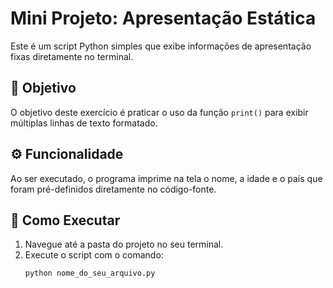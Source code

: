 # Mini Projeto: Apresentação Estática

Este é um script Python simples que exibe informações de apresentação fixas diretamente no terminal.

## 🎯 Objetivo

O objetivo deste exercício é praticar o uso da função `print()` para exibir múltiplas linhas de texto formatado.

## ⚙️ Funcionalidade

Ao ser executado, o programa imprime na tela o nome, a idade e o país que foram pré-definidos diretamente no código-fonte.

## 🚀 Como Executar

1. Navegue até a pasta do projeto no seu terminal.
2. Execute o script com o comando:
   ```bash
   python nome_do_seu_arquivo.py